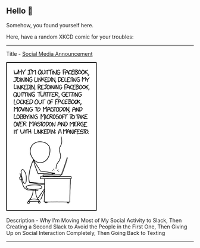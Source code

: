 ## Hello 👀

Somehow, you found yourself here.

Here, have a random XKCD comic for your troubles:

-----------------------------------

Title - [Social Media Announcement](https://xkcd.com/2045)

![Social Media Announcement](./random_comic.png)

Description - Why I'm Moving Most of My Social Activity to Slack, Then Creating a Second Slack to Avoid the People in the First One, Then Giving Up on Social Interaction Completely, Then Going Back to Texting

-----------------------------------